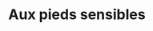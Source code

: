 ---
title: "Aux pieds sensibles"
url: /villefranche-sur-saone/aux-pieds-sensibles/
shop: chaussures
---